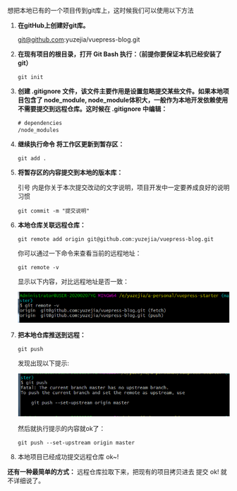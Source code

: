 <!-- ---
title: 现有项目上创建git仓库并推送远程
date: 2017-12-28
categories: 
 - 前端
tags:
 - git
--- -->

想把本地已有的一个项目传到git库上，这时候我们可以使用以下方法

1. **在gitHub上创建好git库。**

    git@github.com:yuzejia/vuepress-blog.git  


2. **在现有项目的根目录，打开 Git Bash 执行：（前提你要保证本机已经安装了git）**

    ```
    git init 
    ```

3. **创建 .gitignore 文件，该文件主要作用是设置忽略提交某些文件。如果本地项目包含了 node_module, node_module体积大，一般作为本地开发依赖使用不需要提交到远程仓库。这时候在 .gitignore 中编辑：**

    ```
    # dependencies
    /node_modules
    ```

4. **继续执行命令 将工作区更新到暂存区：**

    ```
    git add .
    ```

5. **将暂存区的内容提交到本地的版本库：** 

    引号 内是你关于本次提交改动的文字说明，项目开发中一定要养成良好的说明习惯  
    ```
    git commit -m "提交说明"
    ```

6. **本地仓库关联远程仓库：**

    ```
    git remote add origin git@github.com:yuzejia/vuepress-blog.git
    ```

    你可以通过一下命令来查看当前的远程地址：
    ```
    git remote -v
    ```

    显示以下内容，对比远程地址是否一致：

    ![An image](./img/20200209111652.png)


7. **把本地仓库推送到远程：**

    ```
    git push
    ```

    发现出现以下提示:

    ![An image](./img/20200209110514.png)

    然后就执行提示的内容就ok了：

    ```
    git push --set-upstream origin master
    ```

8. 本地项目已经成功提交远程仓库 ok~!


**还有一种最简单的方式：**
远程仓库拉取下来，把现有的项目拷贝进去 提交 ok! 就不详细说了。     